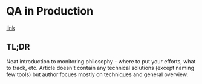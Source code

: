 # QA in Production

[link](https://martinfowler.com/articles/qa-in-production.html)

## TL;DR

Neat introduction to monitoring philosophy - where to put your efforts, what to track, etc. Article doesn't contain any technical solutions (except naming few tools) but author focues mostly on techniques and general overview.
